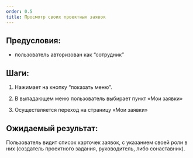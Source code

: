 ```yaml
---
order: 0.5
title: Просмотр своих проектных заявок
---
```


## Предусловия:

-  пользователь авторизован как “сотрудник”

## Шаги:

1. Нажимает на кнопку “показать меню”.

2. В выпадающем меню пользователь выбирает пункт «Мои заявки»

3. Осуществляется переход на страницу «Мои заявки»

## Ожидаемый результат:

Пользователь видит список карточек заявок, с указанием своей роли в них (создатель проектного задания, руководитель, либо сонаставник).